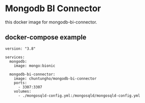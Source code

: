 # Mongodb BI Connector

this docker image for mongodb-bi-connector.

## docker-compose example

```
version: "3.8"

services:
  mongodb:
    image: mongo:bionic

  mongodb-bi-connector:
    image: chuntungho/mongodb-bi-connector
    ports:
      - 3307:3307
    volumes:
      - ./mongosqld-config.yml:/mongosqld/mongosqld-config.yml
```
